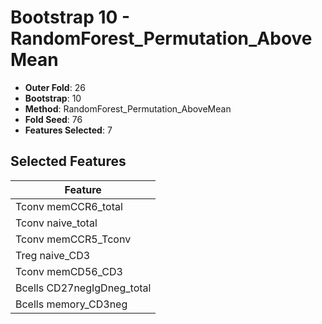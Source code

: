 # Bootstrap 10 - RandomForest_Permutation_AboveMean

- **Outer Fold**: 26
- **Bootstrap**: 10
- **Method**: RandomForest_Permutation_AboveMean
- **Fold Seed**: 76
- **Features Selected**: 7

## Selected Features

| Feature |
|---------|
| Tconv memCCR6_total |
| Tconv naive_total |
| Tconv memCCR5_Tconv |
| Treg naive_CD3 |
| Tconv memCD56_CD3 |
| Bcells CD27negIgDneg_total |
| Bcells memory_CD3neg |
